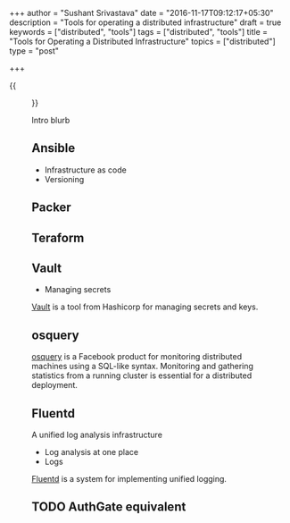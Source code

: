 +++
author = "Sushant Srivastava"
date = "2016-11-17T09:12:17+05:30"
description = "Tools for operating a distributed infrastructure"
draft = true
keywords = ["distributed", "tools"]
tags = ["distributed", "tools"]
title = "Tools for Operating a Distributed Infrastructure"
topics = ["distributed"]
type = "post"

+++

{{<figure src="/640px-Rivera_frescos_02.jpg#floatleft" attr="" class="col-md-offset-2" attr="Photo by Wikipedia User:Carptrash Creative Commons Attribution-ShareAlike 3.0 License.">}}

Intro blurb

## Ansible

* Infrastructure as code
* Versioning 


## Packer

## Teraform

## Vault
* Managing secrets

[Vault](https://www.hashicorp.com/blog/vault.html) is a tool from Hashicorp for managing secrets and keys.

## osquery

[osquery](https://osquery.io/) is a Facebook product for monitoring distributed machines using a SQL-like syntax.
Monitoring and gathering statistics from a running cluster is essential for a distributed deployment.

## Fluentd
A unified log analysis infrastructure
* Log analysis at one place
* Logs 


[Fluentd](http://www.fluentd.org/) is a system for implementing unified logging.

## TODO AuthGate equivalent



